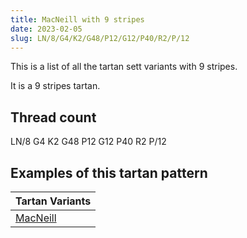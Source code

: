 ```yaml
---
title: MacNeill with 9 stripes
date: 2023-02-05
slug: LN/8/G4/K2/G48/P12/G12/P40/R2/P/12
---
```

This is a list of all the tartan sett variants with 9 stripes.

It is a 9 stripes tartan.


## Thread count
LN/8 G4 K2 G48 P12 G12 P40 R2 P/12

## Examples of this tartan pattern

| Tartan Variants |
|---------------|
| [MacNeill](/variants/ln/8/g4/k2/g48/p12/g12/p40/r2/p/12-g008000-k000000-lne0e0e0-p800080-rc00000)||
